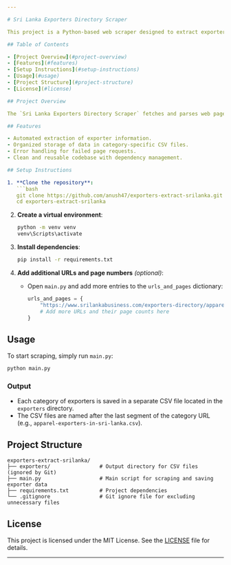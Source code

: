 ```yaml
---

# Sri Lanka Exporters Directory Scraper

This project is a Python-based web scraper designed to extract exporter information from the [Sri Lanka Business Exporters Directory](https://www.srilankabusiness.com/exporters-directory/). The scraped data is saved in CSV format, organized by the type of exporters.

## Table of Contents

- [Project Overview](#project-overview)
- [Features](#features)
- [Setup Instructions](#setup-instructions)
- [Usage](#usage)
- [Project Structure](#project-structure)
- [License](#license)

## Project Overview

The `Sri Lanka Exporters Directory Scraper` fetches and parses web pages from the Exporters Directory, collecting exporter names across multiple pages. The exporter names are saved in separate CSV files, based on their directory categories. The script is modular, allowing additional URLs and page numbers to be easily added to the scraping pipeline.

## Features

- Automated extraction of exporter information.
- Organized storage of data in category-specific CSV files.
- Error handling for failed page requests.
- Clean and reusable codebase with dependency management.

## Setup Instructions

1. **Clone the repository**:
   ```bash
   git clone https://github.com/anush47/exporters-extract-srilanka.git
   cd exporters-extract-srilanka
   ```

2. **Create a virtual environment**:
   ```bash
   python -m venv venv
   venv\Scripts\activate
   ```

3. **Install dependencies**:
   ```bash
   pip install -r requirements.txt
   ```

4. **Add additional URLs and page numbers** *(optional)*:
   - Open `main.py` and add more entries to the `urls_and_pages` dictionary:
     ```python
     urls_and_pages = {
         "https://www.srilankabusiness.com/exporters-directory/apparel-exporters-in-sri-lanka": 14,
         # Add more URLs and their page counts here
     }
     ```

## Usage

To start scraping, simply run `main.py`:
```bash
python main.py
```

### Output
- Each category of exporters is saved in a separate CSV file located in the `exporters` directory.
- The CSV files are named after the last segment of the category URL (e.g., `apparel-exporters-in-sri-lanka.csv`).

## Project Structure

```plaintext
exporters-extract-srilanka/
├── exporters/                # Output directory for CSV files (ignored by Git)
├── main.py                   # Main script for scraping and saving exporter data
├── requirements.txt          # Project dependencies
└── .gitignore                # Git ignore file for excluding unnecessary files
```

## License

This project is licensed under the MIT License. See the [LICENSE](LICENSE) file for details.

---
```

